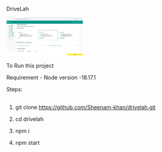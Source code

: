 DriveLah

<img src="public/drivelah.png" width="200"/>

To Run this project 

Requirement - 
Node version -18.17.1

Steps:
## 
1. git clone https://github.com/Sheenam-khan/drivelah.git

2. cd drivelah

3. npm i

4. npm start
